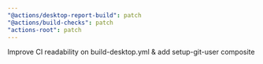 ```yaml
---
"@actions/desktop-report-build": patch
"@actions/build-checks": patch
"actions-root": patch
---
```


Improve CI readability on build-desktop.yml & add setup-git-user composite

